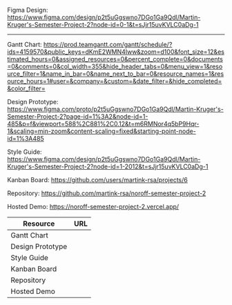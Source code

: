 Figma Design: https://www.figma.com/design/p2t5uGgswno7DGo1Ga9Qdl/Martin-Kruger's-Semester-Project-2?node-id=0-1&t=sJjr15uvKVLC0aDg-1

---

Gantt Chart: https://prod.teamgantt.com/gantt/schedule/?ids=4159570&public_keys=dKmE2WMN4Iww&zoom=d100&font_size=12&estimated_hours=0&assigned_resources=0&percent_complete=0&documents=0&comments=0&col_width=355&hide_header_tabs=0&menu_view=1&resource_filter=1&name_in_bar=0&name_next_to_bar=0&resource_names=1&resource_hours=1#user=&company=&custom=&date_filter=&hide_completed=&color_filter=

Design Prototype: https://www.figma.com/proto/p2t5uGgswno7DGo1Ga9Qdl/Martin-Kruger's-Semester-Project-2?page-id=1%3A2&node-id=1-485&p=f&viewport=588%2C881%2C0.12&t=m6RMNor4q5bP9Hqr-1&scaling=min-zoom&content-scaling=fixed&starting-point-node-id=1%3A485

Style Guide: https://www.figma.com/design/p2t5uGgswno7DGo1Ga9Qdl/Martin-Kruger's-Semester-Project-2?node-id=1-2012&t=sJjr15uvKVLC0aDg-1

Kanban Board: https://github.com/users/martink-rsa/projects/6

Repository: https://github.com/martink-rsa/noroff-semester-project-2

Hosted Demo: https://noroff-semester-project-2.vercel.app/

| Resource         | URL |
| ---------------- | --- |
| Gantt Chart      |     |
| Design Prototype |     |
| Style Guide      |     |
| Kanban Board     |     |
| Repository       |     |
| Hosted Demo      |     |
